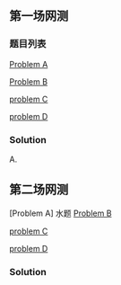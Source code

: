 
## 第一场网测

### 题目列表

[Problem A](https://github.com/Beyyes/IndeedTokyoWebTest2018/blob/master/A.png)

[Problem B](https://github.com/Beyyes/IndeedTokyoWebTest2018/blob/master/B.png)

[problem C](https://github.com/Beyyes/IndeedTokyoWebTest2018/blob/master/C.png)

[problem D](https://github.com/Beyyes/IndeedTokyoWebTest2018/blob/master/D.png)


### Solution
A. 

## 第二场网测

[Problem A] 水题
[Problem B](https://github.com/Beyyes/IndeedTokyoWebTest2018/blob/master/B.pdf)

[problem C](https://github.com/Beyyes/IndeedTokyoWebTest2018/blob/master/C.pdf)

[problem D](https://github.com/Beyyes/IndeedTokyoWebTest2018/blob/master/D.pdf)

### Solution

